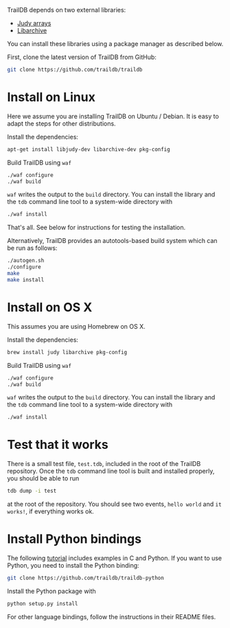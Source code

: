 
TrailDB depends on two external libraries:

 - [Judy arrays](http://judy.sourceforge.net)
 - [Libarchive](http://www.libarchive.org)

You can install these libraries using a package manager as described below.

First, clone the latest version of TrailDB from GitHub:
```sh
git clone https://github.com/traildb/traildb
```

# Install on Linux

Here we assume you are installing TrailDB on Ubuntu / Debian. It is easy
to adapt the steps for other distributions.

Install the dependencies:
```sh
apt-get install libjudy-dev libarchive-dev pkg-config
```

Build TrailDB using `waf`
```sh
./waf configure
./waf build
```

`waf` writes the output to the `build` directory. You can install the
library and the `tdb` command line tool to a system-wide directory with
```sh
./waf install
```

That's all. See below for instructions for testing the installation.

Alternatively, TrailDB provides an autotools-based build system which
can be run as follows:
```sh
./autogen.sh
./configure
make
make install
```

# Install on OS X

This assumes you are using Homebrew on OS X.

Install the dependencies:

```sh
brew install judy libarchive pkg-config
```

Build TrailDB using `waf`
```sh
./waf configure
./waf build
```

`waf` writes the output to the `build` directory. You can install the
library and the `tdb` command line tool to a system-wide directory with
```sh
./waf install
```

# Test that it works

There is a small test file, `test.tdb`, included in the root of
the TrailDB repository. Once the `tdb` command line tool is built and
installed properly, you should be able to run

```sh
tdb dump -i test
```
at the root of the repository. You should see two events, `hello world`
and `it works!`, if everything works ok.

# Install Python bindings

The following [tutorial](tutorial) includes examples in C and Python. If
you want to use Python, you need to install the Python binding:

```sh
git clone https://github.com/traildb/traildb-python
```

Install the Python package with

```sh
python setup.py install
```

For other language bindings, follow the instructions in their README files.
